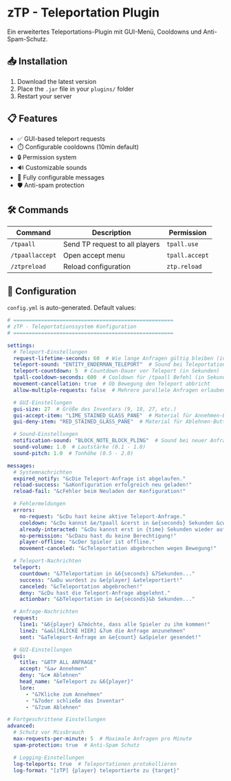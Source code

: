 # zTP - Teleportation Plugin

Ein erweitertes Teleportations-Plugin mit GUI-Menü, Cooldowns und Anti-Spam-Schutz.

## 📥 Installation

1. Download the latest version
2. Place the `.jar` file in your `plugins/` folder
3. Restart your server

## 📋 Features

- ✅ GUI-based teleport requests
- ⏱️ Configurable cooldowns (10min default)
- 🔒 Permission system
- 🔊 Customizable sounds
- 📝 Fully configurable messages
- 🛡️ Anti-spam protection

## 🛠️ Commands

| Command | Description | Permission |
|---------|-------------|------------|
| `/tpaall` | Send TP request to all players | `tpall.use` |
| `/tpaallaccept` | Open accept menu | `tpall.accept` |
| `/ztpreload` | Reload configuration | `ztp.reload` |

## 🔧 Configuration

`config.yml` is auto-generated. Default values:

```yaml
# ====================================================
# zTP - Teleportationssystem Konfiguration
# ====================================================

settings:
  # Teleport-Einstellungen
  request-lifetime-seconds: 60  # Wie lange Anfragen gültig bleiben (in Sekunden)
  teleport-sound: "ENTITY_ENDERMAN_TELEPORT"  # Sound bei Teleportation
  teleport-countdown: 5  # Countdown-Dauer vor Teleport (in Sekunden)
  tpall-cooldown-seconds: 600  # Cooldown für /tpaall Befehl (in Sekunden) - 10 Minuten
  movement-cancellation: true  # Ob Bewegung den Teleport abbricht
  allow-multiple-requests: false  # Mehrere parallele Anfragen erlauben

  # GUI-Einstellungen
  gui-size: 27  # Größe des Inventars (9, 18, 27, etc.)
  gui-accept-item: "LIME_STAINED_GLASS_PANE"  # Material für Annehmen-Button
  gui-deny-item: "RED_STAINED_GLASS_PANE"  # Material für Ablehnen-Button

  # Sound-Einstellungen
  notification-sound: "BLOCK_NOTE_BLOCK_PLING"  # Sound bei neuer Anfrage
  sound-volume: 1.0  # Lautstärke (0.1 - 1.0)
  sound-pitch: 1.0  # Tonhöhe (0.5 - 2.0)

messages:
  # Systemnachrichten
  expired_notify: "&cDie Teleport-Anfrage ist abgelaufen."
  reload-success: "&aKonfiguration erfolgreich neu geladen!"
  reload-fail: "&cFehler beim Neuladen der Konfiguration!"

  # Fehlermeldungen
  errors:
    no-request: "&cDu hast keine aktive Teleport-Anfrage."
    cooldown: "&cDu kannst &e/tpaall &cerst in &e{seconds} Sekunden &cwieder benutzen."
    already-interacted: "&cDu kannst erst in {time} Sekunden wieder auf eine Anfrage reagieren."
    no-permission: "&cDazu hast du keine Berechtigung!"
    player-offline: "&cDer Spieler ist offline."
    movement-canceled: "&cTeleportation abgebrochen wegen Bewegung!"

  # Teleport-Nachrichten
  teleport:
    countdown: "&7Teleportation in &6{seconds} &7Sekunden..."
    success: "&aDu wurdest zu &e{player} &ateleportiert!"
    canceled: "&cTeleportation abgebrochen!"
    deny: "&cDu hast die Teleport-Anfrage abgelehnt."
    actionbar: "&bTeleportation in &e{seconds}&b Sekunden..."

  # Anfrage-Nachrichten
  request:
    line1: "&6{player} &7möchte, dass alle Spieler zu ihm kommen!"
    line2: "&a&l[KLICKE HIER] &7um die Anfrage anzunehmen"
    sent: "&aTeleport-Anfrage an &e{count} &aSpieler gesendet!"

  # GUI-Einstellungen
  gui:
    title: "&8TP ALL ANFRAGE"
    accept: "&a✔ Annehmen"
    deny: "&c✖ Ablehnen"
    head_name: "&eTeleport zu &6{player}"
    lore:
      - "&7Klicke zum Annehmen"
      - "&7oder schließe das Inventar"
      - "&7zum Ablehnen"

# Fortgeschrittene Einstellungen
advanced:
  # Schutz vor Missbrauch
  max-requests-per-minute: 5  # Maximale Anfragen pro Minute
  spam-protection: true  # Anti-Spam Schutz

  # Logging-Einstellungen
  log-teleports: true  # Teleportationen protokollieren
  log-format: "[zTP] {player} teleportierte zu {target}"
